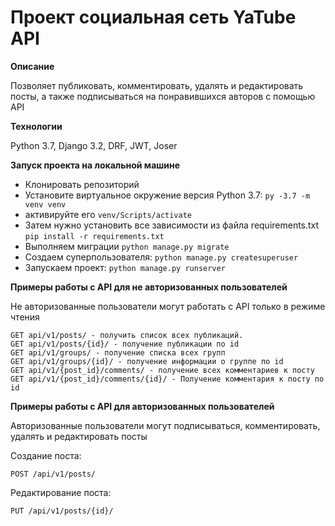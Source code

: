 # Проект cоциальная сеть YaTube API

**Описание**  

Позволяет публиковать, комментировать, удалять и редактировать посты, а также подписываться на понравившихся авторов с помощью API

**Технологии**

Python 3.7, Django 3.2, DRF, JWT, Joser

**Запуск проекта на локальной машине**

- Клонировать репозиторий
- Установите виртуальное окружение версия Python 3.7: ``` py -3.7 -m venv venv ```
- активируйте его ``` venv/Scripts/activate ```
- Затем нужно установить все зависимости из файла requirements.txt ``` pip install -r requirements.txt ```
- Выполняем миграции ``` python manage.py migrate ```
- Создаем суперпользователя: ``` python manage.py createsuperuser ```
- Запускаем проект: ``` python manage.py runserver ```

**Примеры работы с API для не авторизованных пользователей**

Не авторизованные пользователи могут работать с API только в режиме чтения

``` 
GET api/v1/posts/ - получить список всех публикаций.
GET api/v1/posts/{id}/ - получение публикации по id
GET api/v1/groups/ - получение списка всех групп
GET api/v1/groups/{id}/ - получение информации о группе по id
GET api/v1/{post_id}/comments/ - получение всех комментариев к посту
GET api/v1/{post_id}/comments/{id}/ - Получение комментария к посту по id
```

**Примеры работы с API для авторизованных пользователей**

Авторизованные пользователи могут подписываться, комментировать, удалять и редактировать посты

Создание поста:
```
POST /api/v1/posts/
```

Редактирование поста:
```
PUT /api/v1/posts/{id}/
```

